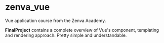 # zenva_vue
Vue application course from the Zenva Academy.

__FinalProject__ contains a complete overview of Vue's component, templating and rendering approach. Pretty simple and understandable.
